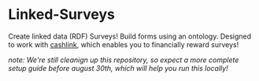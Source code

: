 # Linked-Surveys

Create linked data (RDF) Surveys! Build forms using an ontology. Designed to work with [cashlink](https://gitlab.com/ontola/cashlink), which enables you to financially reward surveys!

_note: We're still cleanign up this repository, so expect a more complete setup guide before august 30th, which will help you run this locally!_
